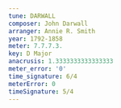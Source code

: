 ```yaml
---
tune: DARWALL
composer: John Darwall
arranger: Annie R. Smith
year: 1792-1858
meter: 7.7.7.3.
key: D Major
anacrusis: 1.3333333333333333
meter_error: '0'
time_signature: 6/4
meterError: 0
timeSignature: 5/4
---
```

